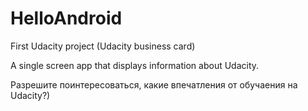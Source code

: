 # HelloAndroid
First Udacity project (Udacity business card)

A single screen app that displays information about Udacity.

Разрешите поинтересоваться, какие впечатления от обучаения на Udacity?)
